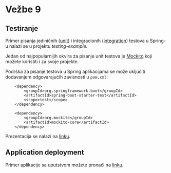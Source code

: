 # Vežbe 9

## Testiranje

Primer pisanja jediničnih ([unit](https://docs.spring.io/spring-boot/docs/current/reference/html/boot-features-testing.html)) i integracionih ([integration](https://docs.spring.io/spring/docs/current/spring-framework-reference/html/integration-testing.html)) testova u Spring-u nalazi se u projektu _testing-example_.

Jedan od najpopularnijih okvira za pisanje unit testova je [Mockito](http://site.mockito.org/) koji možete koristiti i za svoje projekte.

Podrška za pisanje testova u Spring aplikacijama se može uključiti dodavanjem odgovarajućih zavisnosti u `pom.xml`:

```
    <dependency>
        <groupId>org.springframework.boot</groupId>
        <artifactId>spring-boot-starter-test</artifactId>
        <scope>test</scope>
    </dependency>
    
    <dependency>
        <groupId>org.mockito</groupId>
        <artifactId>mockito-core</artifactId>
    </dependency>
```

Prezentacija se nalazi na [linku](https://github.com/katarinaa94/isa2020/blob/master/isa2020/Vezbe9/Testiranje.pdf).

## Application deployment

Primer aplikacije sa uputstvom možete pronaći na [linku](https://github.com/katarinaa94/deployment-example).
